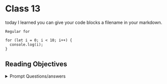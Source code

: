 # Class 13

today I learned you can give your code blocks a filename in your markdown.

```javascript:forLoop.javascript
Regular for

for (let i = 0; i < 10; i++) {
  console.log(i);
}
```


## Reading Objectives

<details markdown="block"><summary>Prompt Questions/answers</summary>


### 1.

### 2.

### 3.

### 4. 

### 5. 

</details>